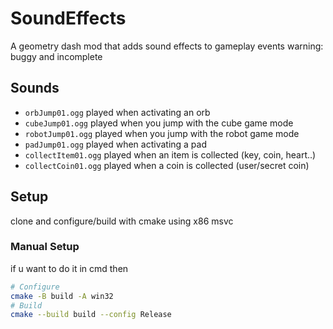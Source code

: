 # SoundEffects
A geometry dash mod that adds sound effects to gameplay events
warning: buggy and incomplete

## Sounds

- `orbJump01.ogg` played when activating an orb
- `cubeJump01.ogg` played when you jump with the cube game mode
- `robotJump01.ogg` played when you jump with the robot game mode
- `padJump01.ogg` played when activating a pad
- `collectItem01.ogg` played when an item is collected (key, coin, heart..)
- `collectCoin01.ogg` played when a coin is collected (user/secret coin)

## Setup

clone and configure/build with cmake using x86 msvc

### Manual Setup
if u want to do it in cmd then
```bash
# Configure
cmake -B build -A win32
# Build
cmake --build build --config Release
```

